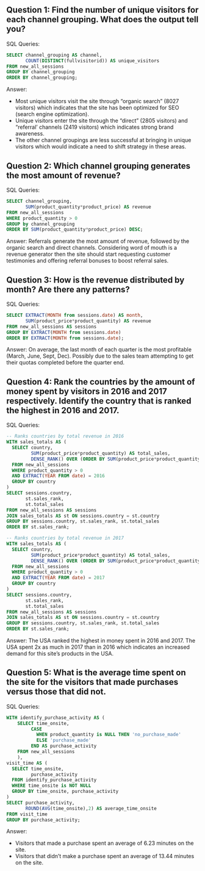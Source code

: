 ## Question 1: Find the number of unique visitors for each channel grouping. What does the output tell you?
SQL Queries:
```SQL
SELECT channel_grouping AS channel,
       COUNT(DISTINCT(fullvisitorid)) AS unique_visitors
FROM new_all_sessions
GROUP BY channel_grouping
ORDER BY channel_grouping;
```
Answer: 
* Most unique visitors visit the site through “organic search” (8027 visitors) which indicates that the site has been optimized for SEO (search engine optimization).
* Unique visitors enter the site through the “direct” (2805 visitors) and “referral’ channels (2419 visitors) which indicates strong brand awareness.
* The other channel groupings are less successful at bringing in unique visitors which would indicate a need to shift strategy in these areas.

## Question 2: Which channel grouping generates the most amount of revenue?
SQL Queries:
```SQL
SELECT channel_grouping,
       SUM(product_quantity*product_price) AS revenue
FROM new_all_sessions
WHERE product_quantity > 0
GROUP by channel_grouping
ORDER BY SUM(product_quantity*product_price) DESC;
```
Answer:
Referrals generate the most amount of revenue, followed by the organic search and direct channels. Considering word of mouth is a revenue generator then the site should start requesting customer testimonies and offering referral bonuses to boost referral sales.
## Question 3: How is the revenue distributed by month? Are there any patterns?
SQL Queries:
```SQL
SELECT EXTRACT(MONTH from sessions.date) AS month,
       SUM(product_price*product_quantity) AS revenue
FROM new_all_sessions AS sessions
GROUP BY EXTRACT(MONTH from sessions.date)
ORDER BY EXTRACT(MONTH from sessions.date);
```
Answer:
On average, the last month of each quarter is the most profitable (March, June, Sept, Dec). Possibly due to the sales team attempting to get their quotas completed before the quarter end.

## Question 4: Rank the countries by the amount of money spent by visitors in 2016 and 2017 respectively. Identify the country that is ranked the highest in 2016 and 2017.
SQL Queries:
```SQL
-- Ranks countries by total revenue in 2016
WITH sales_totals AS (
  SELECT country,
         SUM(product_price*product_quantity) AS total_sales,
         DENSE_RANK() OVER (ORDER BY SUM(product_price*product_quantity) DESC) AS sales_rank
  FROM new_all_sessions
  WHERE product_quantity > 0
  AND EXTRACT(YEAR FROM date) = 2016
  GROUP BY country
)
SELECT sessions.country,
       st.sales_rank,
       st.total_sales
FROM new_all_sessions AS sessions
JOIN sales_totals AS st ON sessions.country = st.country
GROUP BY sessions.country, st.sales_rank, st.total_sales
ORDER BY st.sales_rank;
```
```SQL
-- Ranks countries by total revenue in 2017
WITH sales_totals AS (
  SELECT country,
         SUM(product_price*product_quantity) AS total_sales,
         DENSE_RANK() OVER (ORDER BY SUM(product_price*product_quantity) DESC) AS sales_rank
  FROM new_all_sessions
  WHERE product_quantity > 0
  AND EXTRACT(YEAR FROM date) = 2017
  GROUP BY country
)
SELECT sessions.country,
       st.sales_rank,
       st.total_sales
FROM new_all_sessions AS sessions
JOIN sales_totals AS st ON sessions.country = st.country
GROUP BY sessions.country, st.sales_rank, st.total_sales
ORDER BY st.sales_rank;
```
Answer:
The USA ranked the highest in money spent in 2016 and 2017. The USA spent 2x as much in 2017 than in 2016 which indicates an increased demand for this site’s products in the USA.

## Question 5: What is the average time spent on the site for the visitors that made purchases versus those that did not.
SQL Queries:
```SQL
WITH identify_purchase_activity AS (
	SELECT time_onsite,
         CASE
           WHEN product_quantity is NULL THEN 'no_purchase_made'
           ELSE 'purchase_made'
         END AS purchase_activity
	FROM new_all_sessions
	),
visit_time AS (
  SELECT time_onsite,
         purchase_activity
  FROM identify_purchase_activity 
  WHERE time_onsite is NOT NULL
  GROUP BY time_onsite, purchase_activity
)
SELECT purchase_activity,
       ROUND(AVG(time_onsite),2) AS average_time_onsite
FROM visit_time 
GROUP BY purchase_activity;
```
Answer:
* Visitors that made a purchase spent an average of 6.23 minutes on the site.
* Visitors that didn’t make a purchase spent an average of 13.44 minutes on the site.
